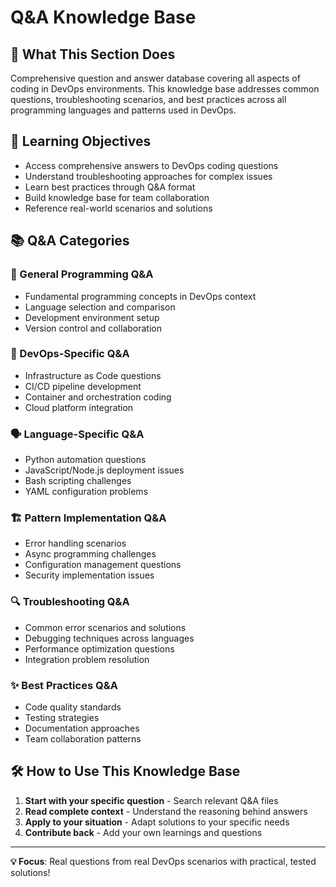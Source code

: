 # Q&A Knowledge Base

## 📖 What This Section Does
Comprehensive question and answer database covering all aspects of coding in DevOps environments. This knowledge base addresses common questions, troubleshooting scenarios, and best practices across all programming languages and patterns used in DevOps.

## 🎯 Learning Objectives
- Access comprehensive answers to DevOps coding questions
- Understand troubleshooting approaches for complex issues
- Learn best practices through Q&A format
- Build knowledge base for team collaboration
- Reference real-world scenarios and solutions

## 📚 Q&A Categories

### **📄 General Programming Q&A**
- Fundamental programming concepts in DevOps context
- Language selection and comparison
- Development environment setup
- Version control and collaboration

### **🔧 DevOps-Specific Q&A**
- Infrastructure as Code questions
- CI/CD pipeline development
- Container and orchestration coding
- Cloud platform integration

### **🗣️ Language-Specific Q&A**
- Python automation questions
- JavaScript/Node.js deployment issues
- Bash scripting challenges
- YAML configuration problems

### **🏗️ Pattern Implementation Q&A**
- Error handling scenarios
- Async programming challenges
- Configuration management questions
- Security implementation issues

### **🔍 Troubleshooting Q&A**
- Common error scenarios and solutions
- Debugging techniques across languages
- Performance optimization questions
- Integration problem resolution

### **✨ Best Practices Q&A**
- Code quality standards
- Testing strategies
- Documentation approaches
- Team collaboration patterns

## 🛠️ How to Use This Knowledge Base
1. **Start with your specific question** - Search relevant Q&A files
2. **Read complete context** - Understand the reasoning behind answers
3. **Apply to your situation** - Adapt solutions to your specific needs
4. **Contribute back** - Add your own learnings and questions

---

**💡 Focus**: Real questions from real DevOps scenarios with practical, tested solutions! 